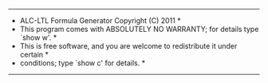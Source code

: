 *******************************************************************************
* ALC-LTL Formula Generator Copyright (C) 2011                                *
* This program comes with ABSOLUTELY NO WARRANTY; for details type `show w'.  *
* This is free software, and you are welcome to redistribute it under certain *
* conditions; type `show c' for details.                                      *
******************************************************************************
